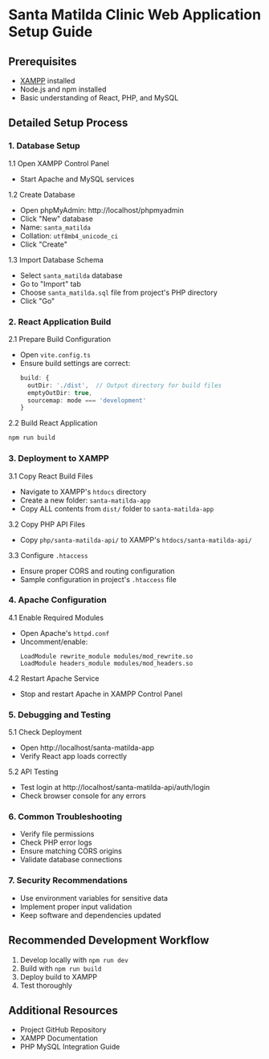 
# Santa Matilda Clinic Web Application Setup Guide

## Prerequisites

- [XAMPP](https://www.apachefriends.org/download.html) installed
- Node.js and npm installed
- Basic understanding of React, PHP, and MySQL

## Detailed Setup Process

### 1. Database Setup

1.1 Open XAMPP Control Panel
- Start Apache and MySQL services

1.2 Create Database
- Open phpMyAdmin: http://localhost/phpmyadmin
- Click "New" database
- Name: `santa_matilda`
- Collation: `utf8mb4_unicode_ci`
- Click "Create"

1.3 Import Database Schema
- Select `santa_matilda` database
- Go to "Import" tab
- Choose `santa_matilda.sql` file from project's PHP directory
- Click "Go"

### 2. React Application Build

2.1 Prepare Build Configuration
- Open `vite.config.ts`
- Ensure build settings are correct:
  ```typescript
  build: {
    outDir: './dist',  // Output directory for build files
    emptyOutDir: true,
    sourcemap: mode === 'development'
  }
  ```

2.2 Build React Application
```bash
npm run build
```

### 3. Deployment to XAMPP

3.1 Copy React Build Files
- Navigate to XAMPP's `htdocs` directory
- Create a new folder: `santa-matilda-app`
- Copy ALL contents from `dist/` folder to `santa-matilda-app`

3.2 Copy PHP API Files
- Copy `php/santa-matilda-api/` to XAMPP's `htdocs/santa-matilda-api/`

3.3 Configure `.htaccess`
- Ensure proper CORS and routing configuration
- Sample configuration in project's `.htaccess` file

### 4. Apache Configuration

4.1 Enable Required Modules
- Open Apache's `httpd.conf`
- Uncomment/enable:
  ```
  LoadModule rewrite_module modules/mod_rewrite.so
  LoadModule headers_module modules/mod_headers.so
  ```

4.2 Restart Apache Service
- Stop and restart Apache in XAMPP Control Panel

### 5. Debugging and Testing

5.1 Check Deployment
- Open http://localhost/santa-matilda-app
- Verify React app loads correctly

5.2 API Testing
- Test login at http://localhost/santa-matilda-api/auth/login
- Check browser console for any errors

### 6. Common Troubleshooting

- Verify file permissions
- Check PHP error logs
- Ensure matching CORS origins
- Validate database connections

### 7. Security Recommendations

- Use environment variables for sensitive data
- Implement proper input validation
- Keep software and dependencies updated

## Recommended Development Workflow

1. Develop locally with `npm run dev`
2. Build with `npm run build`
3. Deploy build to XAMPP
4. Test thoroughly

## Additional Resources

- Project GitHub Repository
- XAMPP Documentation
- PHP MySQL Integration Guide
